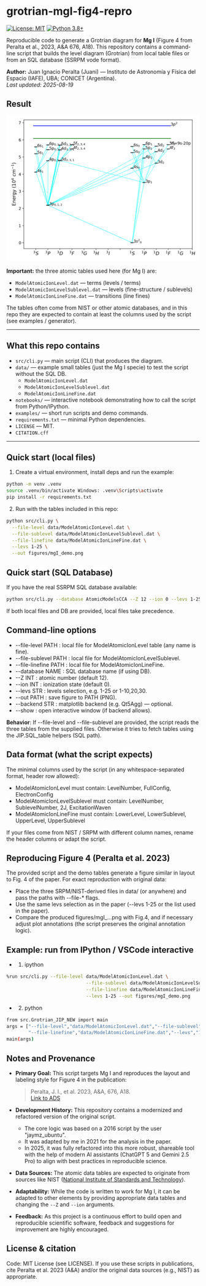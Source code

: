 # grotrian-mgI-fig4-repro

[![License: MIT](https://img.shields.io/badge/License-MIT-yellow.svg)](https://opensource.org/licenses/MIT)
[![Python 3.8+](https://img.shields.io/badge/python-3.8+-blue.svg)](https://www.python.org/downloads/release/python-380/)

Reproducible code to generate a Grotrian diagram for **Mg I** (Figure 4 from Peralta et al., 2023, A&A 676, A18). This repository contains a command-line script that builds the level diagram (Grotrian) from local table files or from an SQL database (SSRPM vode format).

**Author:** Juan Ignacio Peralta (Juani) — Instituto de Astronomía y Física del Espacio (IAFE), UBA; CONICET (Argentina).  
_Last updated: 2025-08-19_


## Result
![Diagrama de Grotrian para Mg I](figures/mgI_demo.png)


**Important:** the three atomic tables used here (for Mg I) are:
- `ModelAtomicIonLevel.dat`            — terms (levels / terms)
- `ModelAtomicIonLevelSublevel.dat`    — levels (fine-structure / sublevels)
- `ModelAtomicIonLineFine.dat`         — transitions (line fines)

The tables often come from NIST or other atomic databases, and in this repo they are
expected to contain at least the columns used by the script (see examples / generator).

---

## What this repo contains
- `src/cli.py` — main script (CLI) that produces the diagram.
- `data/` — example small tables (just the Mg I specie) to test the script without the SQL DB.
  - `ModelAtomicIonLevel.dat`
  - `ModelAtomicIonLevelSublevel.dat`
  - `ModelAtomicIonLineFine.dat`
- `notebooks/` — interactive notebook demonstrating how to call the script from Python/IPython.
- `examples/` — short run scripts and demo commands.
- `requirements.txt` — minimal Python dependencies.
- `LICENSE` — MIT.
- `CITATION.cff`

---

## Quick start (local files)

1. Create a virtual environment, install deps and run the example:

```bash
python -m venv .venv
source .venv/bin/activate Windows: .venv\Scripts\activate
pip install -r requirements.txt
```

2. Run with the tables included in this repo:
```bash
python src/cli.py \
  --file-level data/ModelAtomicIonLevel.dat \
  --file-sublevel data/ModelAtomicIonLevelSublevel.dat \
  --file-linefine data/ModelAtomicIonLineFine.dat \
  --levs 1-25 \
  --out figures/mgI_demo.png
```

## Quick start (SQL Database)

If you have the real SSRPM SQL database available:
```bash
python src/cli.py --database AtomicModelsCCA --Z 12 --ion 0 --levs 1-25 --out figures/mgI_sql.png
```
If both local files and DB are provided, local files take precedence.


## Command-line options
- --file-level PATH : local file for ModelAtomicIonLevel table (any name is fine).
- --file-sublevel PATH : local file for ModelAtomicIonLevelSublevel.
- --file-linefine PATH : local file for ModelAtomicIonLineFine.
- --database NAME : SQL database name (if using DB).
- --Z INT : atomic number (default 12).
- --ion INT : ionization state (default 0).
- --levs STR : levels selection, e.g. 1-25 or 1-10,20,30.
- --out PATH : save figure to PATH (PNG).
- --backend STR : matplotlib backend (e.g. Qt5Agg) — optional.
- --show : open interactive window (if backend allows).

**Behavior**: If --file-level and --file-sublevel are provided, the script reads the three tables from the supplied files. Otherwise it tries to fetch tables using the JIP.SQL_table helpers (SQL path).


## Data format (what the script expects)

The minimal columns used by the script (in any whitespace-separated format, header row allowed):
- ModelAtomicIonLevel must contain: LevelNumber, FullConfig, ElectronConfig
- ModelAtomicIonLevelSublevel must contain: LevelNumber, SublevelNumber, 2J, ExcitationWaven
- ModelAtomicIonLineFine must contain: LowerLevel, LowerSublevel, UpperLevel, UpperSublevel

If your files come from NIST / SRPM with different column names, rename the header columns or adapt the script.


## Reproducing Figure 4 (Peralta et al. 2023)

The provided script and the demo tables generate a figure similar in layout to Fig. 4 of the paper. For exact reproduction with original data:
- Place the three SRPM/NIST-derived files in data/ (or anywhere) and pass the paths with --file-* flags.
- Use the same levs selection as in the paper (--levs 1-25 or the list used in the paper).
- Compare the produced figures/mgI_...png with Fig.4, and if necessary adjust plot annotations (the script preserves the original annotation logic).


## Example: run from IPython / VSCode interactive

- 1) ipython
```bash
%run src/cli.py --file-level data/ModelAtomicIonLevel.dat \
                             --file-sublevel data/ModelAtomicIonLevelSublevel.dat \
                             --file-linefine data/ModelAtomicIonLineFine.dat \
                             --levs 1-25 --out figures/mgI_demo.png
```

- 2) python
```bash
from src.Grotrian_JIP_NEW import main
args = ["--file-level","data/ModelAtomicIonLevel.dat","--file-sublevel","data/ModelAtomicIonLevelSublevel.dat",
        "--file-linefine","data/ModelAtomicIonLineFine.dat","--levs","1-25","--out","figures/mgI_demo.png"]
main(args)

```


## Notes and Provenance

- **Primary Goal:** This script targets Mg I and reproduces the layout and labeling style for Figure 4 in the publication:
  > Peralta, J. I., et al. 2023, A&A, 676, A18.  
  > [Link to ADS](https://ui.adsabs.harvard.edu/abs/2023A%26A...676A..18P/abstract)

- **Development History:** This repository contains a modernized and refactored version of the original script.
    - The core logic was based on a 2016 script by the user "jaymz_ubuntu".
    - It was adapted by me in 2021 for the analysis in the paper.
    - In 2025, it was fully refactored into this more robust, shareable tool with the help of modern AI assistants (ChatGPT 5 and Gemini 2.5 Pro) to align with best practices in reproducible science.

- **Data Sources:** The atomic data tables are expected to originate from sources like NIST ([National Institute of Standards and Technology](https://www.nist.gov/data)).

- **Adaptability:** While the code is written to work for Mg I, it can be adapted to other elements by providing appropriate data tables and changing the `--Z` and `--ion` arguments.

- **Feedback:** As this project is a continuous effort to build open and reproducible scientific software, feedback and suggestions for improvement are highly encouraged.


## License & citation

Code: MIT License (see LICENSE).
If you use these scripts in publications, cite Peralta et al. 2023 (A&A) and/or the original data sources (e.g., NIST) as appropriate.
